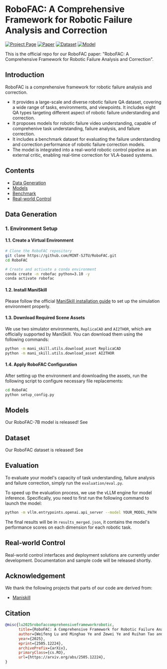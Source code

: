 # RoboFAC: A Comprehensive Framework for Robotic Failure Analysis and Correction

[![Project Page](https://img.shields.io/badge/Project-Page-blue)]() 
[![Paper](https://img.shields.io/badge/Paper-PDF-red)](https://arxiv.org/abs/2505.12224)
[![Dataset](https://img.shields.io/badge/Dataset-Huggingface-green)](https://huggingface.co/datasets/MINT-SJTU/RoboFAC-dataset)
[![Model](https://img.shields.io/badge/Model-Huggingface-yellow)](https://huggingface.co/MINT-SJTU/RoboFAC-7B)

This is the official repo for our RoboFAC paper: "RoboFAC: A Comprehensive Framework for Robotic Failure Analysis and Correction".

## Introduction

RoboFAC is a comprehensive framework for robotic failure analysis and correction. 

- It provides a large-scale and diverse robotic failure QA dataset, covering a wide range of tasks, environments, and viewpoints. It includes eight QA types targeting different aspect of robotic failure understanding and correction.
- It proposes models for robotic failure video understanding, capable of comprehenive task understanding, failure analysis, and failure correction. 
- It includes a benchmark dataset for evaluating the failure understanding and correction performance of robotic failure correction models. 
- The model is integrated into a real-world robotic control pipeline as an external critic, enabling real-time correction for VLA-based systems.

## Contents

- [Data Generation](#data-generation)
- [Models](#models)
- [Benchmark](#benchmark)
- [Real-world Control](#real-world-control)

## Data Generation

### 1. Environment Setup

#### 1.1. Create a Virtual Environment

```bash
# Clone the RoboFAC repository
git clone https://github.com/MINT-SJTU/RoboFAC.git
cd RoboFAC

# Create and activate a conda environment
conda create -n robofac python=3.10 -y
conda activate robofac
```

#### 1.2. Install ManiSkill

Please follow the official [ManiSkill installation guide](https://github.com/haosulab/ManiSkill?tab=readme-ov-file#installation) to set up the simulation environment properly.

#### 1.3. Download Required Scene Assets

We use two simulator environments, `ReplicaCAD` and `AI2THOR`, which are officially supported by ManiSkill. You can download them using the following commands:

```bash
python -m mani_skill.utils.download_asset ReplicaCAD
python -m mani_skill.utils.download_asset AI2THOR
```

#### 1.4. Apply RoboFAC Configuration

After setting up the environment and downloading the assets, run the following script to configure necessary file replacements:

```bash
cd RoboFAC
python setup_config.py
```

## Models  
Our RoboFAC-7B model is released! See 

## Dataset
Our RoboFAC dataset is released! See

## Evaluation
To evaluate your model's capacity of task understanding, failure analysis and failure correction, simply run the `evaluation/eval.py`.

To speed up the evaluation process, we use the vLLM engine for model inference. Specifically, you need to first run the following command to launch the model:
```bash
python -m vllm.entrypoints.openai.api_server --model YOUR_MODEL_PATH
```
The final results will be in `results_merged.json`, it contains the model's performance scores on each dimension for each robotic task.


## Real-world Control  
Real-world control interfaces and deployment solutions are currently under development. Documentation and sample code will be released shortly.  

## Acknowledgement

We thank the following projects that parts of our code are derived from:

- [Maniskill](https://github.com/haosulab/ManiSkill)

## Citation

```bibtex
@misc{lu2025robofaccomprehensiveframeworkrobotic,
      title={RoboFAC: A Comprehensive Framework for Robotic Failure Analysis and Correction}, 
      author={Weifeng Lu and Minghao Ye and Zewei Ye and Ruihan Tao and Shuo Yang and Bo Zhao},
      year={2025},
      eprint={2505.12224},
      archivePrefix={arXiv},
      primaryClass={cs.RO},
      url={https://arxiv.org/abs/2505.12224}, 
}
```
